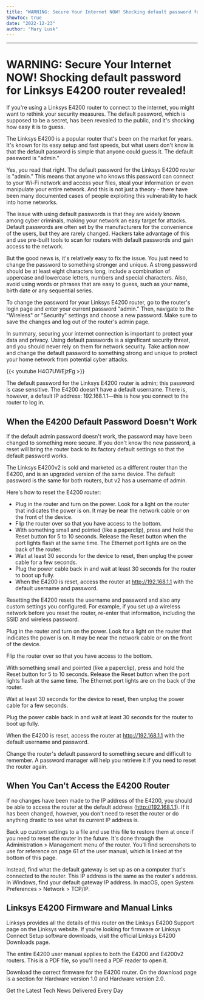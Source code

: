 ```yaml
---
title: "WARNING: Secure Your Internet NOW! Shocking default password for Linksys E4200 router revealed!"
ShowToc: true 
date: "2022-12-23"
author: "Mary Lusk"
---
```

*****
# WARNING: Secure Your Internet NOW! Shocking default password for Linksys E4200 router revealed!

If you're using a Linksys E4200 router to connect to the internet, you might want to rethink your security measures. The default password, which is supposed to be a secret, has been revealed to the public, and it's shocking how easy it is to guess.

The Linksys E4200 is a popular router that's been on the market for years. It's known for its easy setup and fast speeds, but what users don't know is that the default password is simple that anyone could guess it. The default password is "admin."

Yes, you read that right. The default password for the Linksys E4200 router is "admin." This means that anyone who knows this password can connect to your Wi-Fi network and access your files, steal your information or even manipulate your entire network. And this is not just a theory - there have been many documented cases of people exploiting this vulnerability to hack into home networks.

The issue with using default passwords is that they are widely known among cyber criminals, making your network an easy target for attacks. Default passwords are often set by the manufacturers for the convenience of the users, but they are rarely changed. Hackers take advantage of this and use pre-built tools to scan for routers with default passwords and gain access to the network.

But the good news is, it's relatively easy to fix the issue. You just need to change the password to something stronger and unique. A strong password should be at least eight characters long, include a combination of uppercase and lowercase letters, numbers and special characters. Also, avoid using words or phrases that are easy to guess, such as your name, birth date or any sequential series.

To change the password for your Linksys E4200 router, go to the router's login page and enter your current password "admin." Then, navigate to the "Wireless" or "Security" settings and choose a new password. Make sure to save the changes and log out of the router's admin page.

In summary, securing your internet connection is important to protect your data and privacy. Using default passwords is a significant security threat, and you should never rely on them for network security. Take action now and change the default password to something strong and unique to protect your home network from potential cyber attacks.

{{< youtube H4O7UWEjzFg >}} 




The default password for the Linksys E4200 router is admin; this password is case sensitive. The E4200 doesn't have a default username. There is, however, a default IP address: 192.168.1.1—this is how you connect to the router to log in.

 
##   When the E4200 Default Password Doesn't Work  
 

If the default admin password doesn't work, the password may have been changed to something more secure. If you don't know the new password, a reset will bring the router back to its factory default settings so that the default password works.

 
The Linksys E4200v2 is sold and marketed as a different router than the E4200, and is an upgraded version of the same device. The default password is the same for both routers, but v2 has a username of admin.
 

Here's how to reset the E4200 router:

 
- Plug in the router and turn on the power. Look for a light on the router that indicates the power is on. It may be near the network cable or on the front of the device.
 - Flip the router over so that you have access to the bottom.
 - With something small and pointed (like a paperclip), press and hold the Reset button for 5 to 10 seconds. Release the Reset button when the port lights flash at the same time. The Ethernet port lights are on the back of the router.
 - Wait at least 30 seconds for the device to reset, then unplug the power cable for a few seconds.
 - Plug the power cable back in and wait at least 30 seconds for the router to boot up fully.
 - When the E4200 is reset, access the router at http://192.168.1.1 with the default username and password.

 

Resetting the E4200 resets the username and password and also any custom settings you configured. For example, if you set up a wireless network before you reset the router, re-enter that information, including the SSID and wireless password.

 

Plug in the router and turn on the power. Look for a light on the router that indicates the power is on. It may be near the network cable or on the front of the device.

 

Flip the router over so that you have access to the bottom.

 

With something small and pointed (like a paperclip), press and hold the Reset button for 5 to 10 seconds. Release the Reset button when the port lights flash at the same time. The Ethernet port lights are on the back of the router.

 

Wait at least 30 seconds for the device to reset, then unplug the power cable for a few seconds.

 

Plug the power cable back in and wait at least 30 seconds for the router to boot up fully.

 

When the E4200 is reset, access the router at http://192.168.1.1 with the default username and password.

 
Change the router's default password to something secure and difficult to remember. A password manager will help you retrieve it if you need to reset the router again.
 
##   When You Can't Access the E4200 Router  
 

If no changes have been made to the IP address of the E4200, you should be able to access the router at the default address (http://192.168.1.1). If it has been changed, however, you don't need to reset the router or do anything drastic to see what its current IP address is.

 
Back up custom settings to a file and use this file to restore them at once if you need to reset the router in the future. It's done through the Administration > Management menu of the router. You'll find screenshots to use for reference on page 61 of the user manual, which is linked at the bottom of this page.
 

Instead, find what the default gateway is set up as on a computer that's connected to the router. This IP address is the same as the router's address. In Windows, find your default gateway IP address. In macOS, open System Preferences > Network > TCP/IP.

 
##   Linksys E4200 Firmware and Manual Links  
 

Linksys provides all the details of this router on the Linksys E4200 Support page on the Linksys website. If you're looking for firmware or Linksys Connect Setup software downloads, visit the official Linksys E4200 Downloads page.

 

The entire E4200 user manual applies to both the E4200 and E4200v2 routers. This is a PDF file, so you'll need a PDF reader to open it.

 
Download the correct firmware for the E4200 router. On the download page is a section for Hardware version 1.0 and Hardware version 2.0.
 

Get the Latest Tech News Delivered Every Day



